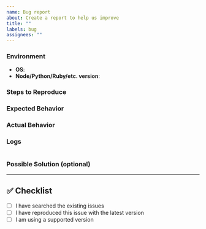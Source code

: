 ```yaml
---
name: Bug report
about: Create a report to help us improve
title: ""
labels: bug
assignees: ""
---
```


### Environment

- **OS**:
- **Node/Python/Ruby/etc. version**:

### Steps to Reproduce

### Expected Behavior

### Actual Behavior

### Logs

```

```

### Possible Solution (optional)

---

## ✅ Checklist

- [ ] I have searched the existing issues
- [ ] I have reproduced this issue with the latest version
- [ ] I am using a supported version
